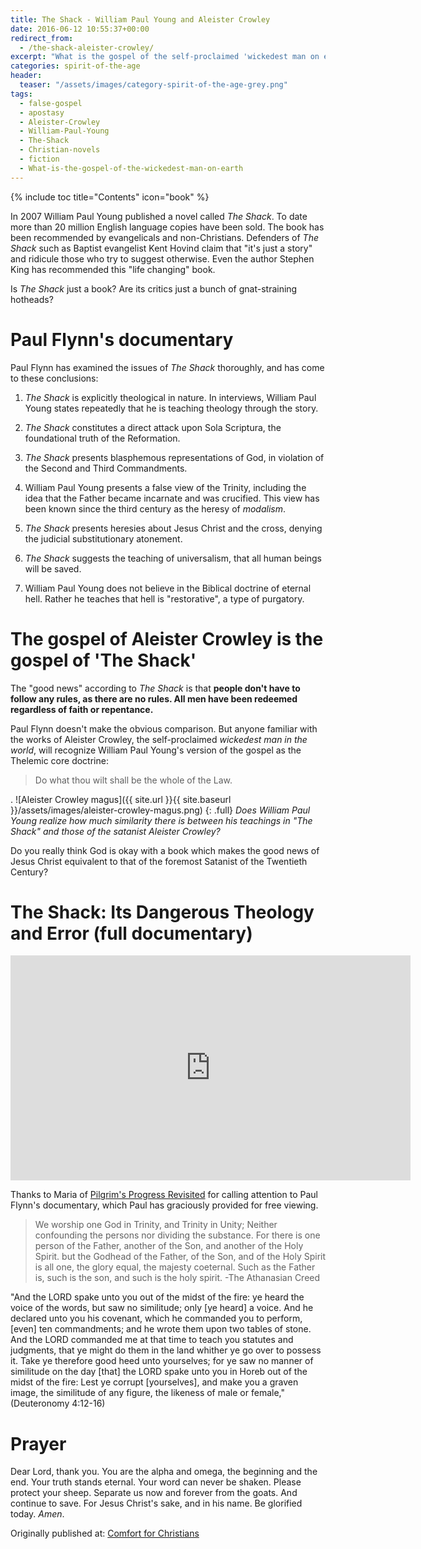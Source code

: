 ```yaml
---
title: The Shack - William Paul Young and Aleister Crowley
date: 2016-06-12 10:55:37+00:00
redirect_from: 
  - /the-shack-aleister-crowley/
excerpt: "What is the gospel of the self-proclaimed 'wickedest man on earth', the British Golden Dawn magus Aleister Crowley"
categories: spirit-of-the-age
header:
  teaser: "/assets/images/category-spirit-of-the-age-grey.png"
tags: 
  - false-gospel
  - apostasy
  - Aleister-Crowley
  - William-Paul-Young
  - The-Shack
  - Christian-novels
  - fiction
  - What-is-the-gospel-of-the-wickedest-man-on-earth
---
```

{% include toc title="Contents" icon="book" %}


In 2007 William Paul Young published a novel called _The Shack_.  To date more than 20 million English language copies have been sold.  The book has been recommended by evangelicals and non-Christians.  Defenders of _The Shack_ such as Baptist evangelist Kent Hovind claim that "it's just a story" and ridicule those who try to suggest otherwise. Even the author Stephen King has recommended this "life changing" book.

Is _The Shack_ just a book?  Are its critics just a bunch of gnat-straining hotheads?



# Paul Flynn's documentary

Paul Flynn has examined the issues of _The Shack_ thoroughly, and has come to these conclusions:





  1. _The Shack_ is explicitly theological in nature.  In interviews, William Paul Young states repeatedly that he is teaching theology through the story.


  2. _The Shack_ constitutes a direct attack upon Sola Scriptura, the foundational truth of the Reformation.



  3. _The Shack_ presents blasphemous representations of God, in violation of the Second and Third Commandments.



  4. William Paul Young presents a false view of the Trinity, including the idea that the Father became incarnate and was crucified.  This view has been known since the third century as the heresy of _modalism_.



  5. _The Shack_ presents heresies about Jesus Christ and the cross, denying the judicial substitutionary atonement.



  6. _The Shack_ suggests the teaching of universalism, that all human beings will be saved.



  7. William Paul Young does not believe in the Biblical doctrine of eternal hell.  Rather he teaches that hell is "restorative", a type of purgatory.






# The gospel of Aleister Crowley is the gospel of 'The Shack'





The "good news" according to _The Shack_ is that **people don't have to follow any rules, as there are no rules.  All men have been redeemed regardless of faith or repentance.**

Paul Flynn doesn't make the obvious comparison.  But anyone familiar with the works of Aleister Crowley, the self-proclaimed _wickedest man in the world_, will recognize William Paul Young's version of the gospel as the Thelemic core doctrine:



<blockquote>Do what thou wilt shall be the whole of the Law.
</blockquote>



.
![Aleister Crowley magus]({{ site.url }}{{ site.baseurl }}/assets/images/aleister-crowley-magus.png)
{: .full}
*Does William Paul Young realize how much similarity there is between his teachings in "The Shack" and those of the satanist Aleister Crowley?*




Do you really think God is okay with a book which makes the good news of Jesus Christ equivalent to that of the foremost Satanist of the Twentieth Century?





# The Shack: Its Dangerous Theology and Error (full documentary)


<iframe width="640" height="360" src="https://www.youtube-nocookie.com/embed/epEQv6-5u0U?rel=0" frameborder="0" allowfullscreen></iframe>


Thanks to Maria of [Pilgrim's Progress Revisited](https://pilgrimsprogressrevisted.wordpress.com/2016/06/09/the-shack-its-dangerous-theology-and-error-full-documentary-film-by-paul-flynn/) for calling attention to Paul Flynn's documentary, which Paul has graciously provided for free viewing.



<blockquote>We worship one God in Trinity, and Trinity in Unity; Neither confounding the persons nor dividing the substance. For there is one person of the Father, another of the Son, and another of the Holy Spirit.  but the Godhead of the Father, of the Son, and of the Holy Spirit is all one, the glory equal, the majesty coeternal.  Such as the Father is, such is the son, and such is the holy spirit. -The Athanasian Creed</blockquote>





"And the LORD spake unto you out of the midst of the fire: ye heard the voice of the words, but saw no similitude; only [ye heard] a voice. And he declared unto you his covenant, which he commanded you to perform, [even] ten commandments; and he wrote them upon two tables of stone. And the LORD commanded me at that time to teach you statutes and judgments, that ye might do them in the land whither ye go over to possess it. Take ye therefore good heed unto yourselves; for ye saw no manner of similitude on the day [that] the LORD spake unto you in Horeb out of the midst of the fire: Lest ye corrupt [yourselves], and make you a graven image, the similitude of any figure, the likeness of male or female," (Deuteronomy 4:12-16)





# Prayer



Dear Lord, thank you.  You are the alpha and omega, the beginning and the end.  Your truth stands eternal.  Your word can never be shaken.  Please protect your sheep.  Separate us now and forever from the goats.  And continue to save.  For Jesus Christ's sake, and in his name.  Be glorified today.  _Amen_.

<div>Originally published at: <a href='http://www.alecsatin.com/'>Comfort for Christians</a></div>
